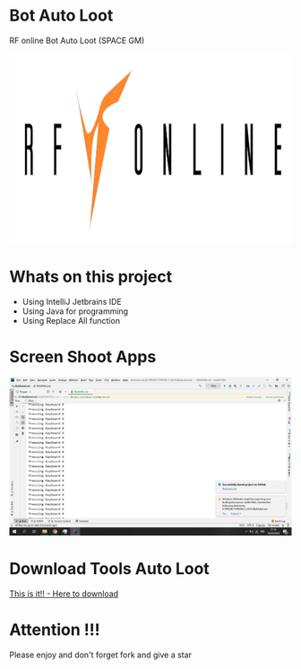# Bot Auto Loot
RF online Bot Auto Loot (SPACE GM)

<p align="center"><img width="1000px" height="340px" src="docs/image/logo.png"></p>

# Whats on this project
- Using IntelliJ Jetbrains IDE
- Using Java for programming
- Using Replace All function

# Screen Shoot Apps
![ScreenShoot Apps](docs/image/ss_main.png?raw=true)

# Download Tools Auto Loot
[This is it!! - Here to download](https://github.com/amirisback/BotAutoLoot/blob/master/result/BotAutoLoot.jar)

# Attention !!!
Please enjoy and don't forget fork and give a star